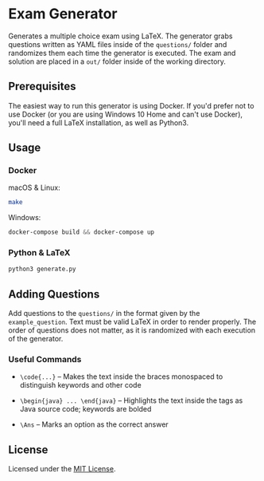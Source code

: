 # Exam Generator

Generates a multiple choice exam using LaTeX. The generator grabs questions written as YAML files inside of the `questions/` folder and randomizes them each time the generator is executed. The exam and solution are placed in a `out/` folder inside of the working directory.

## Prerequisites
The easiest way to run this generator is using Docker. If you'd prefer not to use Docker (or you are using Windows 10 Home and can't use Docker), you'll need a full LaTeX installation, as well as Python3.

## Usage

### Docker
macOS & Linux:
```bash
make
```

Windows:
```powershell
docker-compose build && docker-compose up
```

### Python & LaTeX
```bash
python3 generate.py
```

## Adding Questions
Add questions to the `questions/` in the format given by the `example_question`. Text must be valid LaTeX in order to render properly. The order of questions does not matter, as it is randomized with each execution of the generator.

### Useful Commands
- `\code{...}` – Makes the text inside the braces monospaced to distinguish keywords and other code

- `\begin{java} ... \end{java}` – Highlights the text inside the tags as Java source code; keywords are bolded

- `\Ans` – Marks an option as the correct answer

## License
Licensed under the [MIT License](LICENSE).
